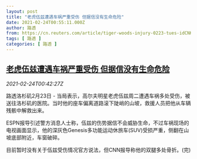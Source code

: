 ```yaml
---
layout: post
title: "老虎伍兹遭遇车祸严重受伤 但据信没有生命危险"
date: 2021-02-24T00:55:11.000Z
author: 路透
from: https://cn.reuters.com/article/tiger-woods-injury-0223-tues-idCNKBS2AO02G
tags: [ 路透 ]
categories: [ 路透 ]
---
```

<!--1614128111000-->
[老虎伍兹遭遇车祸严重受伤 但据信没有生命危险](https://cn.reuters.com/article/tiger-woods-injury-0223-tues-idCNKBS2AO02G)
------

<div>
<div><i>2021-02-24T00:42:27Z</i></div><p>路透洛杉矶2月23日 - 当局表示，高尔夫明星老虎伍兹周二遭遇车祸多处受伤，被送往洛杉矶的医院。当时他的座车偏离道路滚下陡峭的山坡，救援人员把他从车辆残骸中解救出来。</p><p>ESPN报导引述警方消息人士称，伍兹的伤势据信不会威胁生命，不过车祸现场的电视画面显示，他的深灰色Genesis多功能运动休旅车(SUV)受损严重，侧翻在山坡底部附近，车窗破碎。</p><p>目前暂时没有关于伍兹受伤情况官方说法，但CNN报导称他的双腿多处骨折。(完)</p>
</div>
